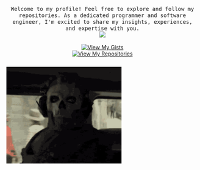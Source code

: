 <div align="justify">
  <p align="center">
    <samp>
        Welcome to my profile! Feel free to explore and follow my repositories. As a dedicated programmer and software engineer, I'm excited to share my insights, experiences, and expertise with you.
      </b>
      <br>
        <image src="https://readme-typing-svg.herokuapp.com?font=Iosevka&size=16&color=97a4e2&center=true&width=410&height=45&lines=Probably+writing+code.">
    </samp>
  </p>
<p align="center">
  <a href="https://gist.github.com/maxwelbm">
    <img src="https://img.shields.io/badge/Gist-View%20My%20Gists-000000?style=flat-square&logo=github&labelColor=97a4e2" alt="View My Gists">
  </a>
  <br>
  <a href="https://github.com/maxwelbm?tab=repositories">
    <img src="https://img.shields.io/badge/Repositories-View%20My%20Gists-000000?style=flat-square&logo=github&labelColor=97a4e2" alt="View My Repositories">
  </a>
</p>
<img src="https://raw.githubusercontent.com/maxwelbm/maxwelbm/main/cod-mw2-cod-mw2ghost.gif" width="60%" style="margin: 12px 0px;" alt="">

